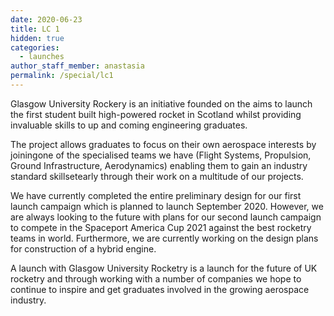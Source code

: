 ```yaml
---
date: 2020-06-23
title: LC 1
hidden: true
categories:
  - launches
author_staff_member: anastasia
permalink: /special/lc1
---
```

Glasgow University Rockery is an initiative founded on the aims to launch the first student built high-powered rocket in Scotland whilst providing invaluable skills to up and coming engineering graduates. 


The project allows graduates to focus on their own aerospace interests by joiningone of the specialised teams we have (Flight Systems, Propulsion, Ground Infrastructure, Aerodynamics) enabling them to gain an industry standard skillsetearly through their work on a multitude of our projects.


We have currently completed the entire preliminary design for our first launch campaign which is planned to launch September 2020. However, we are always looking to the future with plans for our second launch campaign to compete in the Spaceport America Cup 2021 against the best rocketry teams in world. Furthermore, we are currently working on the design plans for construction of a hybrid engine.


A launch with Glasgow University Rocketry is a launch for the future of UK rocketry and through working with a number of companies we hope to continue to inspire and get graduates involved in the growing aerospace industry.

